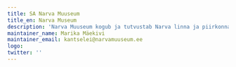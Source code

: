 ```yaml
---
title: SA Narva Muuseum
title_en: Narva Museum
description: 'Narva Muuseum kogub ja tutvustab Narva linna ja piirkonna ajalugu ning arhitektuuri-, kultuuri- ja looduspärandit. Narva Muuseumi kuuluvad Narva linnus ja Kunstigalerii. Narva Muuseumi kodulehel (http://narvamuuseum.ee/est/sa-narva-muuseum/dokumendid/) on leitavad majandusaasta aruanded, arengukava ja hankeid puudutav info.'
maintainer_name: Marika Mäekivi
maintainer_email: kantselei@narvamuuseum.ee
logo:
twitter: ''
---
```

